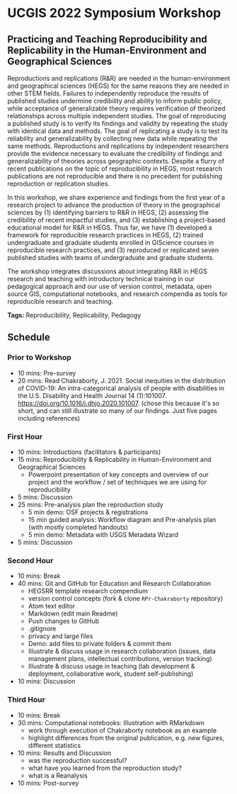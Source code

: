 # UCGIS 2022 Symposium Workshop

## Practicing and Teaching Reproducibility and Replicability in the Human-Environment and Geographical Sciences

Reproductions and replications (R&R) are needed in the human-environment and geographical sciences (HEGS) for the same reasons they are needed in other STEM fields.
Failures to independently reproduce the results of published studies undermine credibility and ability to inform public policy, while acceptance of generalizable theory requires verification of theorized relationships across multiple independent studies.
The goal of reproducing a published study is to verify its findings and validity by repeating the study with identical data and methods.
The goal of replicating a study is to test its reliability and generalizability by collecting new data while repeating the same methods.
Reproductions and replications by independent researchers provide the evidence necessary to evaluate the credibility of findings and generalizability of theories across geographic contexts.
Despite a flurry of recent publications on the topic of reproducibility in HEGS, most research publications are not reproducible and there is no precedent for publishing reproduction or replication studies.

In this workshop, we share experience and findings from the first year of a research project to advance the production of theory in the geographical sciences by (1) identifying barriers to R&R in HEGS, (2) assessing the credibility of recent impactful studies, and (3) establishing a project-based educational model for R&R in HEGS. Thus far, we have (1) developed a framework for reproducible research practices in HEGS, (2) trained undergraduate and graduate students enrolled in GIScience courses in reproducible research practices, and (3) reproduced or replicated seven published studies with teams of undergraduate and graduate students.

The workshop integrates discussions about integrating R&R in HEGS research and teaching with introductory technical training in our pedagogical approach and our use of version control, metadata, open source GIS, computational notebooks, and research compendia as tools for reproducible research and teaching.

**Tags:** Reproducibility, Replicability, Pedagogy

## Schedule

### Prior to Workshop

- 10 mins: Pre-survey
- 20 mins: Read Chakraborty, J. 2021. Social inequities in the distribution of COVID-19: An intra-categorical analysis of people with disabilities in the U.S. Disability and Health Journal 14 (1):101007. https://doi.org/10.1016/j.dhjo.2020.101007. (chose this because it's so short, and can still illustrate so many of our findings. Just five pages including references)

### First Hour

- 10 mins: Introductions (facilitators & participants)
- 15 mins: Reproducibility & Replicability in Human-Environment and Geographical Sciences
  - Powerpoint presentation of key concepts and overview of our project and the workflow / set of techniques we are using for reproducibility
- 5 mins: Discussion
- 25 mins: Pre-analysis plan the reproduction study
  - 5 min demo: OSF projects & registrations
  - 15 min guided analysis: Workflow diagram and Pre-analysis plan (with mostly completed handouts)
  - 5 min demo: Metadata with USGS Metadata Wizard
- 5 mins: Discussion

### Second Hour

- 10 mins: Break
- 40 mins: Git and GitHub for Education and Research Collaboration
  - HEGSRR template research compendium
  - version control concepts (fork & clone `RPr-Chakraborty` repository)
  - Atom text editor
  - Markdown (edit main Readme)
  - Push changes to GitHub
  - .gitignore
  - privacy and large files
  - Demo: add files to private folders & commit them
  - Illustrate & discuss usage in research collaboration (issues, data management plans, intellectual contributions, version tracking)
  - Illustrate & discuss usage in teaching (lab development & deployment, collaborative work, student self-publishing)
- 10 mins: Discussion

### Third Hour

- 10 mins: Break
- 30 mins: Computational notebooks: Illustration with RMarkdown
  - work through execution of Chakraborty notebook as an example
  - highlight differences from the original publication, e.g. new figures, different statistics
- 10 mins: Results and Discussion
  - was the reproduction successful?
  - what have you learned from the reproduction study?
  - what is a Reanalysis
- 10 mins: Post-survey
